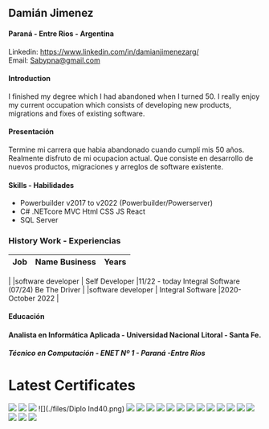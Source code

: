 ## Damián Jimenez
#### Paraná - Entre Rios - Argentina
Linkedin: https://www.linkedin.com/in/damianjimenezarg/  
Email: Sabypna@gmail.com
 #### Introduction
 I finished my degree which I had abandoned when I turned 50. I really enjoy my current occupation which consists of developing new products, migrations and fixes of existing software.
 #### Presentación
Termine mi carrera que habia abandonado cuando cumplí mis 50 años. Realmente disfruto de mi ocupacion actual. Que consiste en desarrollo de nuevos productos, migraciones y arreglos de software existente.


#### Skills - Habilidades

* Powerbuilder v2017 to v2022  (Powerbuilder/Powerserver)
* C# .NETcore MVC  Html CSS JS React
*  SQL Server




### History Work - Experiencias 

|Job| Name Business | Years |
|:---:|:---:|:----:|
|
|software developer  | Self Developer |11/22 - today Integral Software (07/24) Be The Driver |
|software developer  | Integral Software |2020- October 2022 |

#### Educación

#### Analista en Informática Aplicada - Universidad Nacional Litoral - Santa Fe.

##### Técnico en Computación - ENET Nº 1 - Paraná -Entre Rios

# Latest Certificates

![](./files/titulo.png)
![](./files/cobol-silvertech.png)
![](./files/Data_mx.bmp)
![](./files/Diplo Ind40.png)
![](./files/DoraSistemas.png)
![](./files/dotNet.png)
![](./files/EFyLinq.png)
![](./files/eidos_ia.png)
![](./files/fullstack.png)
![](./files/html_css.png)
![](./files/Javascript.png)
![](./files/MVC.png)
![](./files/Powerbi.jpg)
![](./files/R.jpg)
![](./files/reactQuery.png)
![](./files/SnomedCT.png)
![](./files/sql.png)
![](./files/SvelteJS.png)
![](./files/tablero.png)
![](./files/webapic.png)
